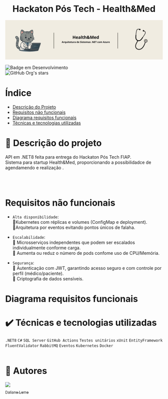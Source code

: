 ﻿﻿<h1 align="center"> Hackaton Pós Tech - Health&Med </h1>

![Capa com o nome do curso da pós graduação](./Assets/capa-readme.jpg)

![Badge em Desenvolvimento](http://img.shields.io/static/v1?label=STATUS&message=FINALIZADO&color=RED&style=for-the-badge)
<br>![GitHub Org's stars](https://img.shields.io/github/stars/DalianeLeme?style=social)</br>

# Índice 

* [Descrição do Projeto](#Descrição-do-projeto)
* [Requisitos não funcionais](#Requisitos-não-funcionais)
* [Diagrama requisitos funcionais](#Diagrama-requisitos-funcionais)
* [Técnicas e tecnologias utilizadas](#Técnicas-e-tecnologias-utilizadas)

# :pushpin: Descrição do projeto
API em .NET8 feita para entrega do Hackaton Pós Tech FIAP. <br>
Sistema para startup Health&Med, proporcionando a possibilidadce de agendamendo e realização . </br>

<br></br>

# Requisitos não funcionais

- `Alta disponibilidade`: </br>
:bookmark_tabs:Kubernetes com réplicas e volumes (ConfigMap e deployment). </br>
:bookmark_tabs:Arquitetura por eventos evitando pontos únicos de falaha. </br>

- `Escalabilidade`:  </br>
:small_red_triangle_down: Microsserviços independentes que podem ser escalados individualmente conforme carga. </br>
:small_red_triangle_down: Aumenta ou reduz o número de pods confome uso de CPU/Memória. </br>

- `Segurança`:  </br>
:small_red_triangle_down: Autenticação com JWT, garantindo acesso seguro e com controle por perfil (médico/paciente). </br>
:small_red_triangle_down: Criptografia de dados sensíveis. </br>

# Diagrama requisitos funcionais


# :heavy_check_mark: Técnicas e tecnologias utilizadas
`.NET8` `C#` `SQL Server` `GitHub Actions`  `Testes unitários` `xUnit` `EntityFramework`
`FluentValidator` `RabbitMQ` `Eventos` `Kubernetes` `Docker`
<br></br>

# :busts_in_silhouette: Autores
[<img loading="lazy" src="https://avatars.githubusercontent.com/u/55365144?v=4" width=115><br><sub>Daliane Leme</sub>](https://github.com/DalianeLeme)
<br></br>
